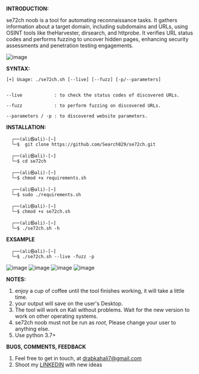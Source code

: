 **INTRODUCTION:**

se72ch noob is a tool for automating reconnaissance tasks. It gathers information about a target domain, including subdomains and URLs, using OSINT tools like theHarvester, dirsearch, and httprobe. It verifies URL status codes and performs fuzzing to uncover hidden pages, enhancing security assessments and penetration testing engagements.

![image](https://github.com/se72ch/se72ch/assets/134131449/5bdd246e-c90a-402b-82ec-ec4133283ca8)

                                                                                                                                                                              
**SYNTAX:**

    [+] Usage: ./se72ch.sh [--live] [--fuzz] [-p/--parameters] 


    --live            : to check the status codes of discovered URLs.

    --fuzz            : to perform fuzzing on discovered URLs.

    --parameters / -p : to discovered website parameters.



**INSTALLATION:**

      ┌──(ali㉿ali)-[~]
      └─$  git clone https://github.com/Search829/se72ch.git
       
      ┌──(ali㉿ali)-[~]
      └─$ cd se72ch 
       
      ┌──(ali㉿ali)-[~]
      └─$ chmod +x requirements.sh
       
      ┌──(ali㉿ali)-[~]
      └─$ sudo ./requirements.sh
       
      ┌──(ali㉿ali)-[~]
      └─$ chmod +x se72ch.sh
       
      ┌──(ali㉿ali)-[~]
      └─$ ./se72ch.sh -h 

      
**EXSAMPLE**

      ┌──(ali㉿ali)-[~]
      └─$ ./se72ch.sh --live -fuzz -p  
![image](https://github.com/se72ch/se72ch/assets/134131449/7d9ad8f0-ccb6-444f-851e-75166b7e3a96)
![image](https://github.com/se72ch/se72ch/assets/134131449/82cf12c7-5c52-432b-8480-e5f89355f602)
![image](https://github.com/se72ch/se72ch/assets/134131449/0713102a-898b-4b27-b7f5-5e7be9636666)
![image](https://github.com/se72ch/se72ch/assets/134131449/f20be609-5d19-4e12-a0c9-a66ffa09f501)




**NOTES:**

1. enjoy a cup of coffee until the tool finishes working, it will take a little time.
2. your output  will save on the user's Desktop.
3. The tool will work on Kali without problems. Wait for the new version to work on other operating systems.
4. se72ch noob must not be run as *root*, Please change your user to anything else.
5. Use python 3.7+


   
**BUGS, COMMENTS, FEEDBACK**

1. Feel free to get in touch, at drabkahali7@gmail.com
2. Shoot my [LINKEDIN](https://www.linkedin.com/in/alialdrabkih/) with new ideas
